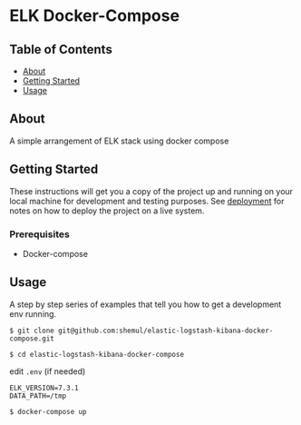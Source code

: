 
# ELK Docker-Compose  
  
## Table of Contents  
  
 - [About](#about)  
 - [Getting Started](#getting_started)  
 - [Usage](#usage)  
  
## About <a name = "about"></a>  
  
A simple arrangement of ELK stack using docker compose
  
## Getting Started <a name = "getting_started"></a>  
  
These instructions will get you a copy of the project up and running on your local machine for development and testing purposes. See [deployment](#deployment) for notes on how to deploy the project on a live system.  
  
### Prerequisites
  
 - Docker-compose
## Usage <a name = "usage"></a>  
  
A step by step series of examples that tell you how to get a development env running.  
  
```  
$ git clone git@github.com:shemul/elastic-logstash-kibana-docker-compose.git
```   
```  
$ cd elastic-logstash-kibana-docker-compose
``` 
edit `.env` (if needed)

    ELK_VERSION=7.3.1  
    DATA_PATH=/tmp

```
$ docker-compose up
```
  

  
